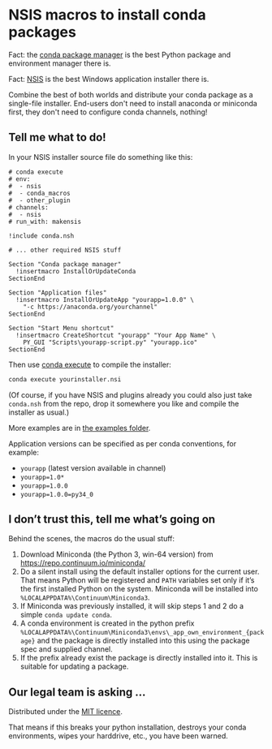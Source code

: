 NSIS macros to install conda packages
=====================================

Fact: the [conda package manager](http://conda.pydata.org/miniconda.html) is
the best Python package and environment manager there is.

Fact: [NSIS](http://sourceforge.net/projects/nsis/) is the best Windows
application installer there is.

Combine the best of both worlds and distribute your conda package as a
single-file installer. End-users don't need to install anaconda or miniconda
first, they don't need to configure conda channels, nothing!


Tell me what to do!
-------------------

In your NSIS installer source file do something like this:

```nsis
# conda execute
# env:
#  - nsis
#  - conda_macros
#  - other_plugin
# channels:
#  - nsis
# run_with: makensis

!include conda.nsh

# ... other required NSIS stuff

Section "Conda package manager"
  !insertmacro InstallOrUpdateConda
SectionEnd

Section "Application files"
  !insertmacro InstallOrUpdateApp "yourapp=1.0.0" \
    "-c https://anaconda.org/yourchannel"
SectionEnd

Section "Start Menu shortcut"
  !insertmacro CreateShortcut "yourapp" "Your App Name" \
    PY_GUI "Scripts\yourapp-script.py" "yourapp.ico"
SectionEnd

```

Then use [conda execute](https://github.com/pelson/conda-execute) to compile
the installer:

```cmd
conda execute yourinstaller.nsi
```

(Of course, if you have NSIS and plugins already you could also just take
`conda.nsh` from the repo, drop it somewhere you like and compile the
installer as usual.)

More examples are in [the examples folder](examples/).

Application versions can be specified as per conda conventions, for example:

- `yourapp` (latest version available in channel)
- `yourapp=1.0*`
- `yourapp=1.0.0`
- `yourapp=1.0.0=py34_0`


I don’t trust this, tell me what’s going on
------------------------------------------

Behind the scenes, the macros do the usual stuff:

1. Download Miniconda (the Python 3, win-64 version) from
   https://repo.continuum.io/miniconda/
2. Do a silent install using the default installer options for the current
   user. That means Python will be registered and `PATH` variables set only if
   it’s the first installed Python on the system. Miniconda will be installed
   into `%LOCALAPPDATA%\Continuum\Miniconda3`.
3. If Miniconda was previously installed, it will skip steps 1 and 2 do a
   simple `conda update conda`.
4. A conda environment is created in the python prefix
   `%LOCALAPPDATA%\Continuum\Miniconda3\envs\_app_own_environment_{package}`
   and the package is directly installed into this using the package spec and
   supplied channel.
5. If the prefix already exist the package is directly installed into it. This
   is suitable for updating a package.


Our legal team is asking ...
----------------------------

Distributed under the [MIT licence](LICENSE).

That means if this breaks your python installation, destroys your conda
environments, wipes your harddrive, etc., you have been warned.
